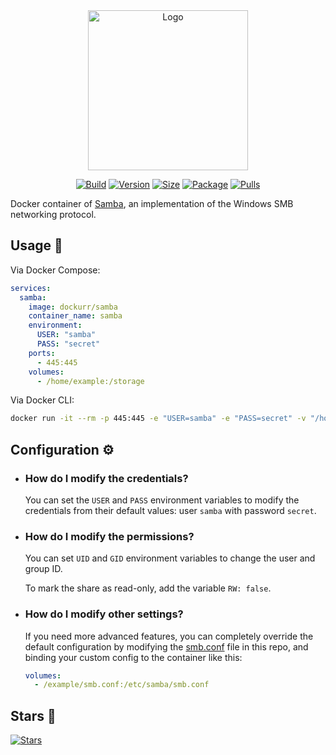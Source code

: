 <div align="center">
<a href="https://github.com/dockur/samba"><img src="https://raw.githubusercontent.com/dockur/samba/master/.github/logo.png" title="Logo" style="max-width:100%;" width="256" /></a>
</div>
<div align="center">

[![Build]][build_url]
[![Version]][tag_url]
[![Size]][tag_url]
[![Package]][pkg_url]
[![Pulls]][hub_url]

</div></h1>

Docker container of [Samba](https://www.samba.org/), an implementation of the Windows SMB networking protocol.

## Usage  🐳

Via Docker Compose:

```yaml
services:
  samba:
    image: dockurr/samba
    container_name: samba
    environment:
      USER: "samba"
      PASS: "secret"
    ports:
      - 445:445
    volumes:
      - /home/example:/storage
```

Via Docker CLI:

```bash
docker run -it --rm -p 445:445 -e "USER=samba" -e "PASS=secret" -v "/home/example:/storage" dockurr/samba
```

## Configuration ⚙️

  * ### How do I modify the credentials?

    You can set the `USER` and `PASS` environment variables to modify the credentials from their default values: user `samba` with password `secret`.

  * ### How do I modify the permissions?

    You can set `UID` and `GID` environment variables to change the user and group ID.

    To mark the share as read-only, add the variable `RW: false`.

  * ### How do I modify other settings?

    If you need more advanced features, you can completely override the default configuration by modifying the [smb.conf](https://github.com/dockur/samba/blob/master/smb.conf) file in this repo, and binding your custom config to the container like this:

    ```yaml
    volumes:
      - /example/smb.conf:/etc/samba/smb.conf
    ```

## Stars 🌟
[![Stars](https://starchart.cc/dockur/samba.svg?variant=adaptive)](https://starchart.cc/dockur/samba)

[build_url]: https://github.com/dockur/samba/
[hub_url]: https://hub.docker.com/r/dockurr/samba
[tag_url]: https://hub.docker.com/r/dockurr/samba/tags
[pkg_url]: https://github.com/dockur/samba/pkgs/container/samba

[Build]: https://github.com/dockur/samba/actions/workflows/build.yml/badge.svg
[Size]: https://img.shields.io/docker/image-size/dockurr/samba/latest?color=066da5&label=size
[Pulls]: https://img.shields.io/docker/pulls/dockurr/samba.svg?style=flat&label=pulls&logo=docker
[Version]: https://img.shields.io/docker/v/dockurr/samba/latest?arch=amd64&sort=semver&color=066da5
[Package]: 
https://img.shields.io/badge/dynamic/json?url=https%3A%2F%2Fipitio.github.io%2Fbackage%2Fdockur%2Fsamba%2Fsamba.json&query=%24.downloads&logo=github&style=flat&color=066da5&label=pulls
